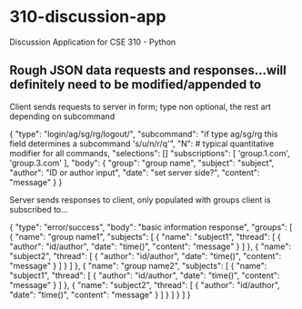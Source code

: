 # 310-discussion-app
Discussion Application for CSE 310 - Python


## Rough JSON data requests and responses...will definitely need to be modified/appended to

Client sends requests to server in form; type non optional, the rest art depending on subcommand

{
  "type": "login/ag/sg/rg/logout/",
  "subcommand": "if type ag/sg/rg this field determines a subcommand 's/u/n/r/q'",
  "N": # typical quantitative modifier for all commands,
  "selections": []
  "subscriptions": [
    'group.1.com',
    'group.3.com'
    ],
  "body": {
    "group": "group name",
    "subject": "subject",
    "author": "ID or author input",
    "date": "set server side?",
    "content": "message"
    }
}

Server sends responses to client, only populated with groups client is subscribed to...

{
  "type": "error/success",
  "body": "basic information response",
  "groups": [
    {
      "name": "group name1",
      "subjects": [
        {
          "name": "subject1",
          "thread": [
            {
              "author": "id/author",
              "date": "time()",
              "content": "message"
            }
          ]
        },
        {
          "name": "subject2",
          "thread": [
            {
              "author": "id/author",
              "date": "time()",
              "content": "message"
            }
          ]
        }
      ]
    },
    {
      "name": "group name2",
      "subjects": [
        {
          "name": "subject1",
          "thread": [
            {
              "author": "id/author",
              "date": "time()",
              "content": "message"
            }
          ]
        },
        {
          "name": "subject2",
          "thread": [
            {
              "author": "id/author",
              "date": "time()",
              "content": "message"
            }
          ]
        }
      ]
    }
  ]
}
